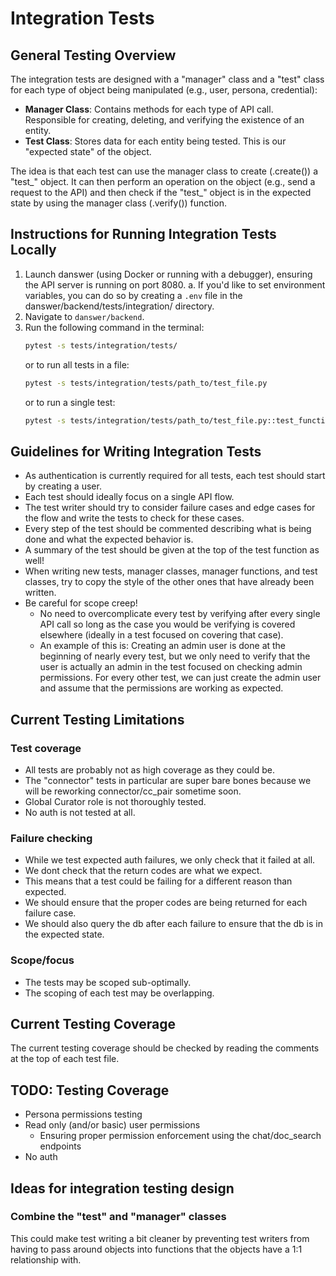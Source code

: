 # Integration Tests

## General Testing Overview
The integration tests are designed with a "manager" class and a "test" class for each type of object being manipulated (e.g., user, persona, credential):
- **Manager Class**: Contains methods for each type of API call. Responsible for creating, deleting, and verifying the existence of an entity.
- **Test Class**: Stores data for each entity being tested. This is our "expected state" of the object.

The idea is that each test can use the manager class to create (.create()) a "test_" object. It can then perform an operation on the object (e.g., send a request to the API) and then check if the "test_" object is in the expected state by using the manager class (.verify()) function.

## Instructions for Running Integration Tests Locally
1. Launch danswer (using Docker or running with a debugger), ensuring the API server is running on port 8080.
    a. If you'd like to set environment variables, you can do so by creating a `.env` file in the danswer/backend/tests/integration/ directory.
2. Navigate to `danswer/backend`.
3. Run the following command in the terminal:
   ```sh
   pytest -s tests/integration/tests/
   ```
   or to run all tests in a file:
   ```sh
   pytest -s tests/integration/tests/path_to/test_file.py
   ```
   or to run a single test:
   ```sh
   pytest -s tests/integration/tests/path_to/test_file.py::test_function_name
   ```

## Guidelines for Writing Integration Tests
- As authentication is currently required for all tests, each test should start by creating a user.
- Each test should ideally focus on a single API flow. 
- The test writer should try to consider failure cases and edge cases for the flow and write the tests to check for these cases.
- Every step of the test should be commented describing what is being done and what the expected behavior is.
- A summary of the test should be given at the top of the test function as well!
- When writing new tests, manager classes, manager functions, and test classes, try to copy the style of the other ones that have already been written.
- Be careful for scope creep! 
    - No need to overcomplicate every test by verifying after every single API call so long as the case you would be verifying is covered elsewhere (ideally in a test focused on covering that case). 
    - An example of this is: Creating an admin user is done at the beginning of nearly every test, but we only need to verify that the user is actually an admin in the test focused on checking admin permissions. For every other test, we can just create the admin user and assume that the permissions are working as expected.

## Current Testing Limitations
### Test coverage
- All tests are probably not as high coverage as they could be.
- The "connector" tests in particular are super bare bones because we will be reworking connector/cc_pair sometime soon.
- Global Curator role is not thoroughly tested.
- No auth is not tested at all.
### Failure checking
- While we test expected auth failures, we only check that it failed at all. 
- We dont check that the return codes are what we expect. 
- This means that a test could be failing for a different reason than expected.
- We should ensure that the proper codes are being returned for each failure case.
- We should also query the db after each failure to ensure that the db is in the expected state.
### Scope/focus
- The tests may be scoped sub-optimally.
- The scoping of each test may be overlapping.

## Current Testing Coverage
The current testing coverage should be checked by reading the comments at the top of each test file.


## TODO: Testing Coverage
- Persona permissions testing
- Read only (and/or basic) user permissions
    - Ensuring proper permission enforcement using the chat/doc_search endpoints
- No auth

## Ideas for integration testing design
### Combine the "test" and "manager" classes
This could make test writing a bit cleaner by preventing test writers from having to pass around objects into functions that the objects have a 1:1 relationship with.
